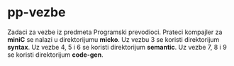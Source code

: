 # pp-vezbe
Zadaci za vezbe iz predmeta Programski prevodioci.
Prateci kompajler za <b>miniC</b> se nalazi u direktorijumu <b>micko</b>.
Uz vezbu 3 se koristi direktorijum <b>syntax</b>.
Uz vezbe 4, 5 i 6 se koristi direktorijum <b>semantic</b>.
Uz vezbe 7, 8 i 9 se koristi direktorijum <b>code-gen</b>.
